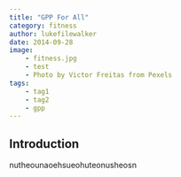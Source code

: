```yaml
---
title: "GPP For All"
category: fitness
author: lukefilewalker
date: 2014-09-28
image: 
    - fitness.jpg 
    - test
    - Photo by Victor Freitas from Pexels
tags:
    - tag1
    - tag2
    - gpp
---
```


## Introduction

nutheounaoehsueohuteonusheosn

